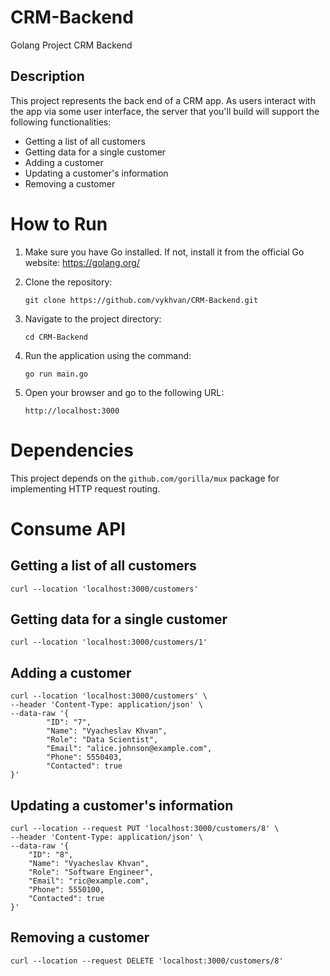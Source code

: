 # CRM-Backend
Golang Project CRM Backend

## Description

This project represents the back end of a CRM app. As users interact with the app via some user interface, the server that you'll build will support the following functionalities:

* Getting a list of all customers
* Getting data for a single customer
* Adding a customer
* Updating a customer's information
* Removing a customer


# How to Run

1. Make sure you have Go installed. If not, install it from the official Go website: https://golang.org/

2. Clone the repository:

    ```
    git clone https://github.com/vykhvan/CRM-Backend.git
    ```

3. Navigate to the project directory:

    ```
    cd CRM-Backend
    ```

4. Run the application using the command:

    ```
    go run main.go
    ```

5. Open your browser and go to the following URL:

    ```
    http://localhost:3000
    ```

# Dependencies

This project depends on the `github.com/gorilla/mux` package for implementing HTTP request routing.

# Consume API

## Getting a list of all customers

```
curl --location 'localhost:3000/customers'
```

## Getting data for a single customer

```
curl --location 'localhost:3000/customers/1'
```

## Adding a customer

```
curl --location 'localhost:3000/customers' \
--header 'Content-Type: application/json' \
--data-raw '{
        "ID": "7",
        "Name": "Vyacheslav Khvan",
        "Role": "Data Scientist",
        "Email": "alice.johnson@example.com",
        "Phone": 5550403,
        "Contacted": true
}'
```

## Updating a customer's information

```
curl --location --request PUT 'localhost:3000/customers/8' \
--header 'Content-Type: application/json' \
--data-raw '{
    "ID": "8",
    "Name": "Vyacheslav Khvan",
    "Role": "Software Engineer",
    "Email": "ric@example.com",
    "Phone": 5550100,
    "Contacted": true
}'
```

## Removing a customer
```
curl --location --request DELETE 'localhost:3000/customers/8'
```